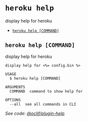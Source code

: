 `heroku help`
=============

display help for heroku

* [`heroku help [COMMAND]`](#heroku-help-command)

## `heroku help [COMMAND]`

display help for heroku

```
display help for <%= config.bin %>

USAGE
  $ heroku help [COMMAND]

ARGUMENTS
  COMMAND  command to show help for

OPTIONS
  --all  see all commands in CLI
```

_See code: [@oclif/plugin-help](https://github.com/oclif/plugin-help/blob/v2.2.0/src/commands/help.ts)_
